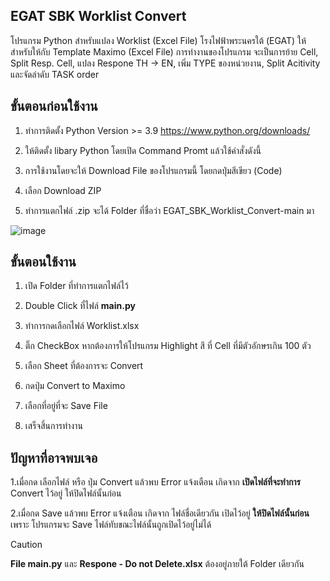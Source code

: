 ## EGAT SBK Worklist Convert
โปรแกรม Python สำหรับแปลง Worklist (Excel File) โรงไฟฟ้าพระนครใต้ (EGAT) ให้สำหรับให้กับ Template Maximo (Excel File)
การทำงานของโปรแกรม จะเป็นการย้าย Cell, Split Resp. Cell, แปลง Respone TH -> EN, เพิ่ม TYPE ของหน่วยงาน, Split Acitivity
และจัดลำดับ TASK order


## ขั้นตอนก่อนใช้งาน

1. ทำการติดตั้ง Python Version >= 3.9 https://www.python.org/downloads/

2. ให้ติดตั้ง libary Python โดยเปิด Command Promt แล้วใช้คำสั่งดังนี้

  
3. การใช้งานโดยจะให้ Download File ของโปรแกรมนี้ โดยกดปุ่มสีเขียว (Code) 

4. เลือก Download ZIP
 
5. ทำการแตกไฟล์ .zip จะได้ Folder ที่ชื่อว่า EGAT_SBK_Worklist_Convert-main มา

![image](https://github.com/user-attachments/assets/11a4eed2-36da-499b-bfcc-c775408c0d9c)

## ขั้นตอนใช้งาน
1. เปิด Folder ที่ทำการแตกไฟล์ไว้ 
 
2. Double Click ที่ไฟล์ **main.py**

3. ทำการกดเลือกไฟล์ Worklist.xlsx

4. ติ๊ก CheckBox หากต้องการให้โปรแกรม Highlight สี ที่ Cell ที่มีตัวอักษรเกิน 100 ตัว

5. เลือก Sheet ที่ต้องการจะ Convert

6. กดปุ่ม Convert to Maximo

7. เลือกที่อยู่ที่จะ Save File

8. เสร็จสิ้นการทำงาน

## ปัญหาที่อาจพบเจอ
1.เมื่อกด เลือกไฟล์ หรือ ปุ่ม Convert แล้วพบ Error แจ้งเตือน เกิดจาก **เปิดไฟล์ที่จะทำการ** Convert ไว้อยู่ ให้ปิดไฟล์นั้นก่อน

2.เมื่อกด Save แล้วพบ Error แจ้งเตือน เกิดจาก ไฟล์ชื่อเดียวกัน เปิดไว้อยู่ **ให้ปิดไฟล์นั้นก่อน** เพราะ โปรแกรมจะ Save ไฟล์ทับขณะไฟล์นั้นถูกเปิดไว้อยู่ไม่ได้
 
> [!CAUTION]
> **File main.py** และ **Respone - Do not Delete.xlsx** ต้องอยู่ภายใต้ Folder เดียวกัน
